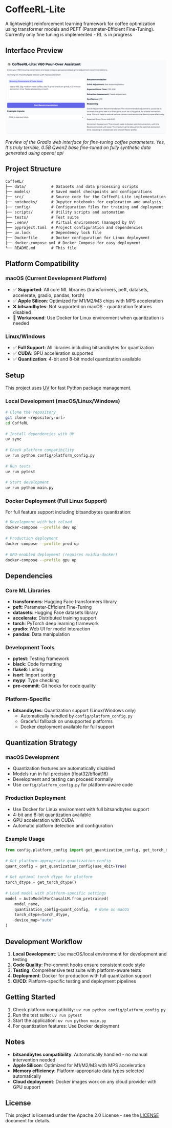 # CoffeeRL-Lite

A lightweight reinforcement learning framework for coffee optimization using transformer models and PEFT (Parameter-Efficient Fine-Tuning). Currently only fine tuning is implemented - RL is in progress

## Interface Preview

<img src="docs/static/gradio_interface.png" alt="Gradio Interface" width="600"/>

*Preview of the Gradio web interface for fine-tuning coffee parameters. Yes, It's truly terrible, 0.5B Qwen2 base fine-tuned on fully synthetic data generated using openai api*


## Project Structure

```
CoffeRL/
├── data/           # Datasets and data processing scripts
├── models/         # Saved model checkpoints and configurations
├── src/            # Source code for the CoffeeRL-Lite implementation
├── notebooks/      # Jupyter notebooks for exploration and analysis
├── config/         # Configuration files for training and deployment
├── scripts/        # Utility scripts and automation
├── tests/          # Test suite
├── .venv/          # Virtual environment (managed by UV)
├── pyproject.toml  # Project configuration and dependencies
├── uv.lock         # Dependency lock file
├── Dockerfile      # Docker configuration for Linux deployment
├── docker-compose.yml # Docker Compose for easy deployment
└── README.md       # This file
```

## Platform Compatibility

### macOS (Current Development Platform)
- ✅ **Supported**: All core ML libraries (transformers, peft, datasets, accelerate, gradio, pandas, torch)
- ✅ **Apple Silicon**: Optimized for M1/M2/M3 chips with MPS acceleration
- ❌ **bitsandbytes**: Not supported on macOS - quantization features disabled
- 🔄 **Workaround**: Use Docker for Linux environment when quantization is needed

### Linux/Windows
- ✅ **Full Support**: All libraries including bitsandbytes for quantization
- ✅ **CUDA**: GPU acceleration supported
- ✅ **Quantization**: 4-bit and 8-bit model quantization available

## Setup

This project uses [UV](https://github.com/astral-sh/uv) for fast Python package management.

### Local Development (macOS/Linux/Windows)

```bash
# Clone the repository
git clone <repository-url>
cd CoffeRL

# Install dependencies with UV
uv sync

# Check platform compatibility
uv run python config/platform_config.py

# Run tests
uv run pytest

# Start development
uv run python main.py
```

### Docker Deployment (Full Linux Support)

For full feature support including bitsandbytes quantization:

```bash
# Development with hot reload
docker-compose --profile dev up

# Production deployment
docker-compose --profile prod up

# GPU-enabled deployment (requires nvidia-docker)
docker-compose --profile gpu up
```

## Dependencies

### Core ML Libraries
- **transformers**: Hugging Face transformers library
- **peft**: Parameter-Efficient Fine-Tuning
- **datasets**: Hugging Face datasets library
- **accelerate**: Distributed training support
- **torch**: PyTorch deep learning framework
- **gradio**: Web UI for model interaction
- **pandas**: Data manipulation

### Development Tools
- **pytest**: Testing framework
- **black**: Code formatting
- **flake8**: Linting
- **isort**: Import sorting
- **mypy**: Type checking
- **pre-commit**: Git hooks for code quality

### Platform-Specific
- **bitsandbytes**: Quantization support (Linux/Windows only)
  - Automatically handled by `config/platform_config.py`
  - Graceful fallback on unsupported platforms
  - Docker deployment available for full support

## Quantization Strategy

### macOS Development
- Quantization features are automatically disabled
- Models run in full precision (float32/bfloat16)
- Development and testing can proceed normally
- Use `config/platform_config.py` for platform-aware code

### Production Deployment
- Use Docker for Linux environment with full bitsandbytes support
- 4-bit and 8-bit quantization available
- GPU acceleration with CUDA
- Automatic platform detection and configuration

### Example Usage

```python
from config.platform_config import get_quantization_config, get_torch_dtype

# Get platform-appropriate quantization config
quant_config = get_quantization_config(use_4bit=True)

# Get optimal torch dtype for platform
torch_dtype = get_torch_dtype()

# Load model with platform-specific settings
model = AutoModelForCausalLM.from_pretrained(
    model_name,
    quantization_config=quant_config,  # None on macOS
    torch_dtype=torch_dtype,
    device_map="auto"
)
```

## Development Workflow

1. **Local Development**: Use macOS/local environment for development and testing
2. **Code Quality**: Pre-commit hooks ensure consistent code style
3. **Testing**: Comprehensive test suite with platform-aware tests
4. **Deployment**: Docker for production with full quantization support
5. **CI/CD**: Platform-specific testing and deployment pipelines

## Getting Started

1. Check platform compatibility: `uv run python config/platform_config.py`
2. Run the test suite: `uv run pytest`
3. Start the application: `uv run python main.py`
4. For quantization features: Use Docker deployment

## Notes

- **bitsandbytes compatibility**: Automatically handled - no manual intervention needed
- **Apple Silicon**: Optimized for M1/M2/M3 with MPS acceleration
- **Memory efficiency**: Platform-appropriate data types selected automatically
- **Cloud deployment**: Docker images work on any cloud provider with GPU support

## License

This project is licensed under the Apache 2.0 License - see the [LICENSE](LICENSE) document for details.
